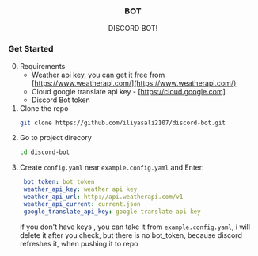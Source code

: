 <div align="center">
  <h3 align="center">BOT</h3>
  <p align="center">
    DISCORD BOT!
    
 
    
  </p>
</div>



### Get Started

0. Requirements
    - Weather api key, you can get it free from  [https://www.weatherapi.com/](https://www.weatherapi.com/)
    - Cloud google translate api key - [https://cloud.google.com]
    - Discord Bot token  
1. Clone the repo
   ```sh
   git clone https://github.com/iliyasali2107/discord-bot.git
   ```
2. Go to project direcory
   ```sh
   cd discord-bot
   ```
3. Create `config.yaml` near `example.config.yaml` and Enter:
   ```yaml
    bot_token: bot token
    weather_api_key: weather api key
    weather_api_url: http://api.weatherapi.com/v1
    weather_api_current: current.json
    google_translate_api_key: google translate api key
   ```
    if you don't have keys , you can take it from `example.config.yaml`, i will delete it after you check, but there is no bot_token, because discord refreshes it, when pushing it to repo






